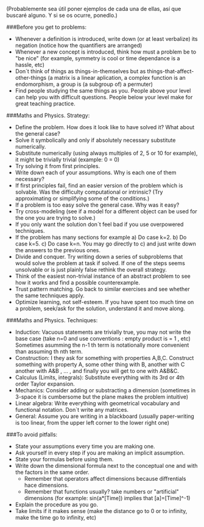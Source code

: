 (Probablemente sea útil poner ejemplos de cada una de ellas, así que buscaré alguno. Y si se os ocurre, ponedlo.)


###Before you get to problems:
* Whenever a definition is introduced, write down (or at least verbalize) its negation (notice how the quantifiers are arranged)
* Whenever a new concept is introduced, think how must a problem be to "be nice" (for example, symmetry is cool or time dependance is a hassle, etc)
* Don´t think of things as things-in-themselves but as things-that-affect-other-things (a matrix is a linear aplication, a complex function is an endomorphism, a group is (a subgroup of) a permuter)
* Find people studying the same things as you. People above your level can help you with difficult questions. People below your level make for great teaching practice.


###Maths and Physics. Strategy: 
* Define the problem. How does it look like to have solved it? What about the general case?
* Solve it symbolically and only if absolutely necessary substitute numerically. 
* Substitute numerically (using always multiples of 2, 5 or 10 for example), it might be trivially trivial (example:  0 = 0)
* Try solving it from first principles. 
* Write down each of your assumptions. Why is each one of them necessary?
* If first principles fail, find an easier version of the problem which is solvable. Was the difficulty computational or intrinsic? (Try approximating or simplifying some of the conditions.)
* If a problem is too easy solve the general case. Why was it easy?
* Try cross-modeling (see if a model for a different object can be used for the one you are trying to solve.)
* If you only want the solution don´t feel bad if you use overpowered techniques. 
* If the problem has many sections for example a) Do case k=2. b) Do case k=5. c) Do case k=n. You may go directly to c) and just write down the answers to the previous ones.
* Divide and conquer. Try writing down a series of subproblems that would solve the problem at task if solved. If one of the steps seems unsolvable or is just plainly false rethink the overall strategy.
* Think of the easiest non-trivial instance of an abstract problem to see how it works and find a possible counterexample.
* Trust pattern matching. Go back to similar exercises and see whether the same techniques apply.
* Optimize learning, not self-esteem. If you have spent too much time on a problem, seek/ask for the solution, understand it and move along.


###Maths and Physics. Techniques: 
* Induction: Vacuous statements are trivially true, you may not write the base case (take n=0 and use conventions : empty product is = 1 , etc)  
           Sometimes asumming the n-1 th term is notationally more convenient than assuming th nth term.
* Construction: I they ask for something with properties A,B,C. Construct something with property A, some other thing with B, another with C
  another with A&B , ... , and finally you will get to one with A&B&C.
* Calculus (Limits, integrals): Substitute everything with its 3rd or 4th order Taylor expansion.
* Mechanics: Consider adding or substracting a dimension (sometimes in 3-space it is cumbersome but the plane makes the problem intuitive)
* Linear algebra: Write everything with geometrical vocabulary and functional notation. Don`t write any matrices.
* General: Assume you are writing in a blackboard (usually paper-writing is too linear, from  the upper left corner to the lower right one)


###To avoid pitfalls: 
* State your assumptions every time you are making one. 
* Ask yourself in every step if you are making an implicit assumption. 
* State your formulas before using them.
* Write down the dimensional formula next to the conceptual one and with the factors in the same order. 
  * Remember that operators affect dimensions because diffrentials hace dimensions. 
  * Remember that  functions usually? take numbers or "artificial" dimensions (for example: sin(a*[Time]) implies that [a]=[Time]^-1)
* Explain the procedure as you go. 
* Take limits if it makes sense (make the distance go to 0 or to infinity, make the time go to infinity, etc)

